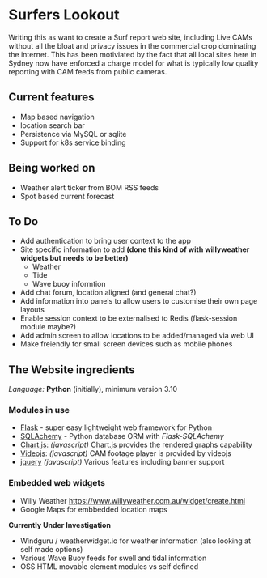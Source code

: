 # Surfers Lookout

Writing this as want to create a Surf report web site, including Live CAMs without all the bloat and privacy issues in the commercial crop dominating the internet. This has been motiviated by the fact that all local sites here in Sydney now have enforced a charge model for what is typically low quality reporting with CAM feeds from public cameras.

## Current features
- Map based navigation
- location search bar
- Persistence via MySQL or sqlite
- Support for k8s service binding

## Being worked on
- Weather alert ticker from BOM RSS feeds
- Spot based current forecast 

## To Do
- Add authentication to bring user context to the app
- Site specific information  to add **(done this kind of with willyweather widgets but needs to be better)**
    - Weather
    - Tide
    - Wave buoy informtion
- Add chat forum, location aligned (and general chat?)
- Add information into panels to allow users to customise their own page layouts
- Enable session context to be externalised to Redis (flask-session module maybe?)
- Add admin screen to allow locations to be added/managed via web UI
- Make freiendly for small screen devices such as mobile phones

## The Website ingredients
*Language:*   **Python** (initially), minimum version 3.10

### Modules in use
- [Flask](https://flask.palletsprojects.com/) - super easy lightweight web framework for Python
- [SQLAchemy](https://www.sqlalchemy.org/) - Python database ORM with *Flask-SQLAchemy*
- [Chart.js](https://www.chartjs.org/): *(javascript)* Chart.js provides the rendered graphs capability
- [Videojs](https://videojs.com/): *(javascript)* CAM footage player is provided by videojs
- [jquery](https://jquery.com/) *(javascript)* Various features including banner support

### Embedded web widgets
- Willy Weather https://www.willyweather.com.au/widget/create.html
- Google Maps for embbedded location maps


**Currently Under Investigation**
- Windguru / weatherwidget.io for weather information (also looking at self made options)
- Various Wave Buoy feeds for swell and tidal information
- OSS HTML movable element modules vs self defined  


